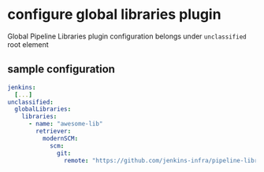 # configure global libraries plugin

Global Pipeline Libraries plugin configuration belongs under `unclassified` root element

## sample configuration

```yaml
jenkins: 
  [...]
unclassified:
  globalLibraries:
    libraries:
      - name: "awesome-lib"
        retriever:
          modernSCM:
            scm:
              git:
                remote: "https://github.com/jenkins-infra/pipeline-library.git"
```
